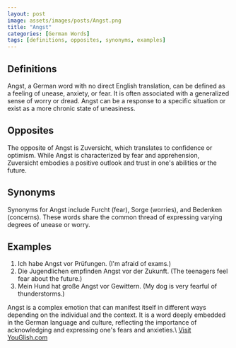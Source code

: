 ```yaml
---
layout: post
image: assets/images/posts/Angst.png
title: "Angst"
categories: [German Words]
tags: [definitions, opposites, synonyms, examples]
---
```


## Definitions

Angst, a German word with no direct English translation, can be defined as a feeling of unease, anxiety, or fear. It is often associated with a generalized sense of worry or dread. Angst can be a response to a specific situation or exist as a more chronic state of uneasiness.

## Opposites

The opposite of Angst is Zuversicht, which translates to confidence or optimism. While Angst is characterized by fear and apprehension, Zuversicht embodies a positive outlook and trust in one's abilities or the future.

## Synonyms

Synonyms for Angst include Furcht (fear), Sorge (worries), and Bedenken (concerns). These words share the common thread of expressing varying degrees of unease or worry.

## Examples

1. Ich habe Angst vor Prüfungen. (I'm afraid of exams.)
2. Die Jugendlichen empfinden Angst vor der Zukunft. (The teenagers feel fear about the future.)
3. Mein Hund hat große Angst vor Gewittern. (My dog is very fearful of thunderstorms.)

Angst is a complex emotion that can manifest itself in different ways depending on the individual and the context. It is a word deeply embedded in the German language and culture, reflecting the importance of acknowledging and expressing one's fears and anxieties.\ <a id="yg-widget-0" class="youglish-widget" data-query="Angst" data-lang="german" data-components="8412" data-auto-start="0" data-bkg-color="theme_light" data-title="How%20to%20pronounce%20Angst%20in%20German"  rel="nofollow" href="https://youglish.com">Visit YouGlish.com</a><script async src="https://youglish.com/public/emb/widget.js" charset="utf-8"></script>